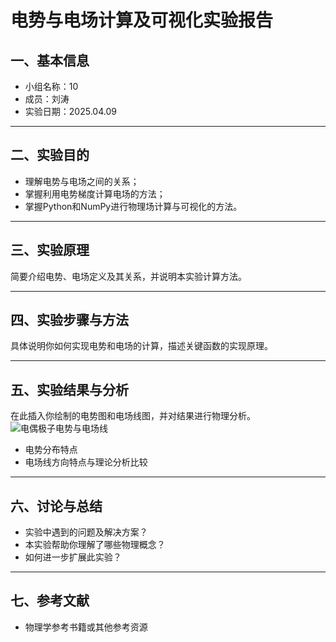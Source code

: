 # 电势与电场计算及可视化实验报告

## 一、基本信息

- 小组名称：10
- 成员：刘涛
- 实验日期：2025.04.09


---

## 二、实验目的

- 理解电势与电场之间的关系；
- 掌握利用电势梯度计算电场的方法；
- 掌握Python和NumPy进行物理场计算与可视化的方法。

---

## 三、实验原理

简要介绍电势、电场定义及其关系，并说明本实验计算方法。

---

## 四、实验步骤与方法

具体说明你如何实现电势和电场的计算，描述关键函数的实现原理。

---

## 五、实验结果与分析

在此插入你绘制的电势图和电场线图，并对结果进行物理分析。
![电偶极子电势与电场线](https://github.com/user-attachments/assets/c4d8b088-11ac-4ae1-b6a3-d705c3792f2d)

- 电势分布特点
- 电场线方向特点与理论分析比较

---

## 六、讨论与总结

- 实验中遇到的问题及解决方案？
- 本实验帮助你理解了哪些物理概念？
- 如何进一步扩展此实验？

---

## 七、参考文献

- 物理学参考书籍或其他参考资源
